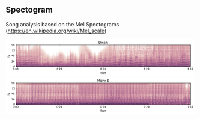 ## Spectogram

Song analysis based on the Mel Spectograms (https://en.wikipedia.org/wiki/Mel_scale)

![Dixon](https://github.com/petrjanda/deepsong/raw/master/docs/dixon.png "Dixon")
![Move D](https://github.com/petrjanda/deepsong/raw/master/docs/moved.png "Move D")
